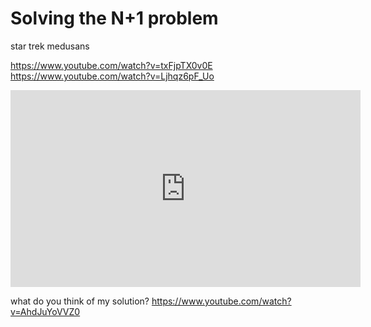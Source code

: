 # Solving the N+1 problem


star trek medusans 

https://www.youtube.com/watch?v=txFjpTX0v0E
https://www.youtube.com/watch?v=Ljhqz6pF_Uo

<iframe width="560" height="315" src="https://www.youtube.com/embed/Ljhqz6pF_Uo" title="YouTube video player" frameborder="0" allow="accelerometer; autoplay; clipboard-write; encrypted-media; gyroscope; picture-in-picture" allowfullscreen></iframe>


what do you think of my solution?
https://www.youtube.com/watch?v=AhdJuYoVVZ0
